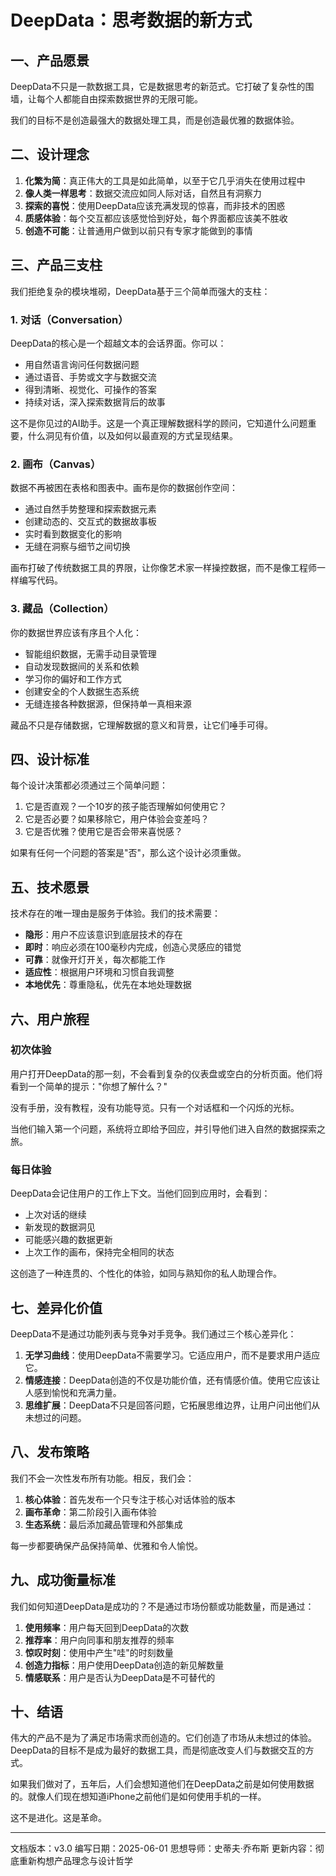 # DeepData：思考数据的新方式

## 一、产品愿景

DeepData不只是一款数据工具，它是数据思考的新范式。它打破了复杂性的围墙，让每个人都能自由探索数据世界的无限可能。

我们的目标不是创造最强大的数据处理工具，而是创造最优雅的数据体验。

## 二、设计理念

1. **化繁为简**：真正伟大的工具是如此简单，以至于它几乎消失在使用过程中
2. **像人类一样思考**：数据交流应如同人际对话，自然且有洞察力
3. **探索的喜悦**：使用DeepData应该充满发现的惊喜，而非技术的困惑
4. **质感体验**：每个交互都应该感觉恰到好处，每个界面都应该美不胜收
5. **创造不可能**：让普通用户做到以前只有专家才能做到的事情

## 三、产品三支柱

我们拒绝复杂的模块堆砌，DeepData基于三个简单而强大的支柱：

### 1. 对话（Conversation）

DeepData的核心是一个超越文本的会话界面。你可以：

- 用自然语言询问任何数据问题
- 通过语音、手势或文字与数据交流
- 得到清晰、视觉化、可操作的答案
- 持续对话，深入探索数据背后的故事

这不是你见过的AI助手。这是一个真正理解数据科学的顾问，它知道什么问题重要，什么洞见有价值，以及如何以最直观的方式呈现结果。

### 2. 画布（Canvas）

数据不再被困在表格和图表中。画布是你的数据创作空间：

- 通过自然手势整理和探索数据元素
- 创建动态的、交互式的数据故事板
- 实时看到数据变化的影响
- 无缝在洞察与细节之间切换

画布打破了传统数据工具的界限，让你像艺术家一样操控数据，而不是像工程师一样编写代码。

### 3. 藏品（Collection）

你的数据世界应该有序且个人化：

- 智能组织数据，无需手动目录管理
- 自动发现数据间的关系和依赖
- 学习你的偏好和工作方式
- 创建安全的个人数据生态系统
- 无缝连接各种数据源，但保持单一真相来源

藏品不只是存储数据，它理解数据的意义和背景，让它们唾手可得。

## 四、设计标准

每个设计决策都必须通过三个简单问题：

1. 它是否直观？一个10岁的孩子能否理解如何使用它？
2. 它是否必要？如果移除它，用户体验会变差吗？
3. 它是否优雅？使用它是否会带来喜悦感？

如果有任何一个问题的答案是"否"，那么这个设计必须重做。

## 五、技术愿景

技术存在的唯一理由是服务于体验。我们的技术需要：

- **隐形**：用户不应该意识到底层技术的存在
- **即时**：响应必须在100毫秒内完成，创造心灵感应的错觉
- **可靠**：就像开灯开关，每次都能工作
- **适应性**：根据用户环境和习惯自我调整
- **本地优先**：尊重隐私，优先在本地处理数据

## 六、用户旅程

### 初次体验

用户打开DeepData的那一刻，不会看到复杂的仪表盘或空白的分析页面。他们将看到一个简单的提示："你想了解什么？"

没有手册，没有教程，没有功能导览。只有一个对话框和一个闪烁的光标。

当他们输入第一个问题，系统将立即给予回应，并引导他们进入自然的数据探索之旅。

### 每日体验

DeepData会记住用户的工作上下文。当他们回到应用时，会看到：

- 上次对话的继续
- 新发现的数据洞见
- 可能感兴趣的数据更新
- 上次工作的画布，保持完全相同的状态

这创造了一种连贯的、个性化的体验，如同与熟知你的私人助理合作。

## 七、差异化价值

DeepData不是通过功能列表与竞争对手竞争。我们通过三个核心差异化：

1. **无学习曲线**：使用DeepData不需要学习。它适应用户，而不是要求用户适应它。
2. **情感连接**：DeepData创造的不仅是功能价值，还有情感价值。使用它应该让人感到愉悦和充满力量。
3. **思维扩展**：DeepData不只是回答问题，它拓展思维边界，让用户问出他们从未想过的问题。

## 八、发布策略

我们不会一次性发布所有功能。相反，我们会：

1. **核心体验**：首先发布一个只专注于核心对话体验的版本
2. **画布革命**：第二阶段引入画布体验
3. **生态系统**：最后添加藏品管理和外部集成

每一步都要确保产品保持简单、优雅和令人愉悦。

## 九、成功衡量标准

我们如何知道DeepData是成功的？不是通过市场份额或功能数量，而是通过：

1. **使用频率**：用户每天回到DeepData的次数
2. **推荐率**：用户向同事和朋友推荐的频率
3. **惊叹时刻**：使用中产生"哇"的时刻数量
4. **创造力指标**：用户使用DeepData创造的新见解数量
5. **情感联系**：用户是否认为DeepData是不可替代的

## 十、结语

伟大的产品不是为了满足市场需求而创造的。它们创造了市场从未想过的体验。DeepData的目标不是成为最好的数据工具，而是彻底改变人们与数据交互的方式。

如果我们做对了，五年后，人们会想知道他们在DeepData之前是如何使用数据的。就像人们现在想知道iPhone之前他们是如何使用手机的一样。

这不是进化。这是革命。

---

文档版本：v3.0
编写日期：2025-06-01
思想导师：史蒂夫·乔布斯
更新内容：彻底重新构想产品理念与设计哲学
